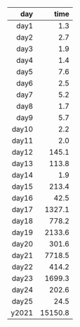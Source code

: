 |   day |    time |
|------:|--------:|
| day1  |     1.3 |
| day2  |     2.7 |
| day3  |     1.9 |
| day4  |     1.4 |
| day5  |     7.6 |
| day6  |     2.5 |
| day7  |     5.2 |
| day8  |     1.7 |
| day9  |     5.7 |
| day10 |     2.2 |
| day11 |     2.0 |
| day12 |   145.1 |
| day13 |   113.8 |
| day14 |     1.9 |
| day15 |   213.4 |
| day16 |    42.5 |
| day17 |  1327.1 |
| day18 |   778.2 |
| day19 |  2133.6 |
| day20 |   301.6 |
| day21 |  7718.5 |
| day22 |   414.2 |
| day23 |  1699.3 |
| day24 |   202.6 |
| day25 |    24.5 |
| y2021 | 15150.8 |
